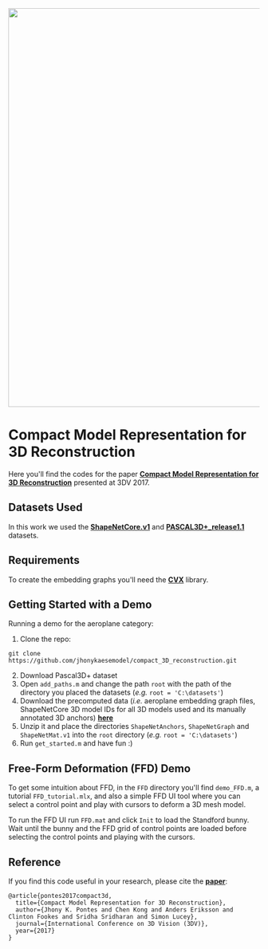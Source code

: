 <img src="https://jhonykaesemodel.com/img/headers/overview.png" width="800">

# Compact Model Representation for 3D Reconstruction
Here you'll find the codes for the paper **[Compact Model Representation for 3D Reconstruction](https://jhonykaesemodel.com/publication/3dv2017)** presented at 3DV 2017.

## Datasets Used
In this work we used the **[ShapeNetCore.v1](https://www.shapenet.org/)** and **[PASCAL3D+\_release1.1](http://cvgl.stanford.edu/projects/pascal3d.html)** datasets.

## Requirements
To create the embedding graphs you'll need the **[CVX](http://cvxr.com/cvx/)** library.

## Getting Started with a Demo
Running a demo for the aeroplane category:
1. Clone the repo:
```
git clone https://github.com/jhonykaesemodel/compact_3D_reconstruction.git
```
2. Download Pascal3D+ dataset
3. Open `add_paths.m` and change the path `root` with the path of the directory you placed the datasets (*e.g.* `root = 'C:\datasets'`)
4. Download the precomputed data (*i.e.* aeroplane embedding graph files, ShapeNetCore 3D model IDs for all 3D models used and its manually annotated 3D anchors) **[here](https://www.dropbox.com/s/f2895gpuclqvvpt/data_demo.zip?dl=0)**
5. Unzip it and place the directories `ShapeNetAnchors`, `ShapeNetGraph` and `ShapeNetMat.v1` into the `root` directory (*e.g.* `root = 'C:\datasets'`)
6. Run `get_started.m` and have fun :)

## Free-Form Deformation (FFD) Demo
To get some intuition about FFD, in the `FFD` directory you'll find `demo_FFD.m`, a tutorial `FFD_tutorial.mlx`, and also a simple FFD UI tool where you can select a control point and play with cursors to deform a 3D mesh model.

To run the FFD UI run `FFD.mat` and click `Init` to load the Standford bunny. Wait until the bunny and the FFD grid of control points are loaded before selecting the control points and playing with the cursors.

## Reference
If you find this code useful in your research, please cite the [**paper**](https://128.84.21.199/pdf/1707.07360.pdf):
```
@article{pontes2017compact3d,
  title={Compact Model Representation for 3D Reconstruction},
  author={Jhony K. Pontes and Chen Kong and Anders Eriksson and Clinton Fookes and Sridha Sridharan and Simon Lucey},
  journal={International Conference on 3D Vision (3DV)},
  year={2017}
}
```
